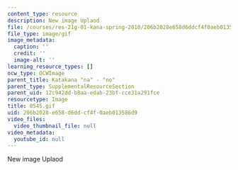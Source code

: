 ```yaml
---
content_type: resource
description: New image Uplaod
file: /courses/res-21g-01-kana-spring-2010/206b2028e658d6ddcf4f0aeb013586d9_0545.gif
file_type: image/gif
image_metadata:
  caption: ''
  credit: ''
  image-alt: ''
learning_resource_types: []
ocw_type: OCWImage
parent_title: Katakana "na" - "no"
parent_type: SupplementalResourceSection
parent_uid: 12c942dd-b8aa-edab-23bf-cce31a291fce
resourcetype: Image
title: 0545.gif
uid: 206b2028-e658-d6dd-cf4f-0aeb013586d9
video_files:
  video_thumbnail_file: null
video_metadata:
  youtube_id: null
---
```

New image Uplaod

